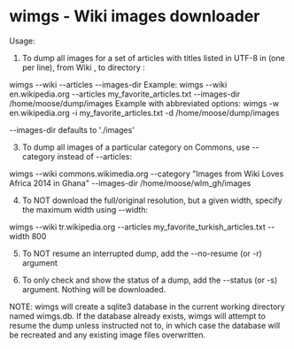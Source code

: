 wimgs - Wiki images downloader
=====

Usage: 

1. To dump all images for a set of articles with titles listed in UTF-8 in <fname> (one per line), from Wiki <wiki>, to directory <dumpdir>:

 wimgs --wiki <wiki> --articles <fname> --images-dir <dumpdir>
 Example: wimgs --wiki en.wikipedia.org --articles my_favorite_articles.txt --images-dir /home/moose/dump/images 
 Example with abbreviated options: wimgs -w en.wikipedia.org -i my_favorite_articles.txt -d /home/moose/dump/images

 --images-dir defaults to './images'

3. To dump all images of a particular category on Commons, use --category instead of --articles:

 wimgs --wiki commons.wikimedia.org --category "Images from Wiki Loves Africa 2014 in Ghana" --images-dir /home/moose/wlm_gh/images
 
4. To NOT download the full/original resolution, but a given width, specify the maximum width using --width:

 wimgs --wiki tr.wikipedia.org --articles my_favorite_turkish_articles.txt --width 800

5. To NOT resume an interrupted dump, add the --no-resume (or -r) argument

6. To only check and show the status of a dump, add the --status (or -s) argument.  Nothing will be downloaded.

NOTE: wimgs will create a sqlite3 database in the current working directory named wimgs.db.  If the database already exists, wimgs will attempt to resume the dump unless instructed not to, in which case the database will be recreated and any existing image files overwritten.

